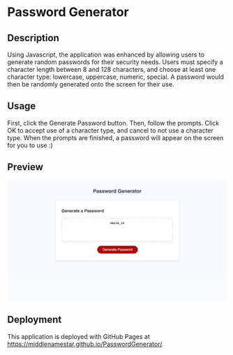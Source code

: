 # Password Generator

## Description
Using Javascript, the application was enhanced by allowing users to generate random passwords for their security needs. Users must specify a character length between 8 and 128 characters, and choose at least one character type: lowercase, uppercase, numeric, special. A password would then be randomly generated onto the screen for their use.

## Usage
First, click the Generate Password button. Then, follow the prompts. Click OK to accept use of a character type, and cancel to not use a character type. When the prompts are finished, a password will appear on the screen for you to use :)

## Preview
![Password Generator application features a white background with heading: "Password Generator." There is a central box titled "Generate a Password," containing a textbox that reads "Your Secure Password," and a red button that says "Generate Password."](/images/PasswordGenerator_Website.png)

## Deployment
This application is deployed with GitHub Pages at https://middlenamestar.github.io/PasswordGenerator/.